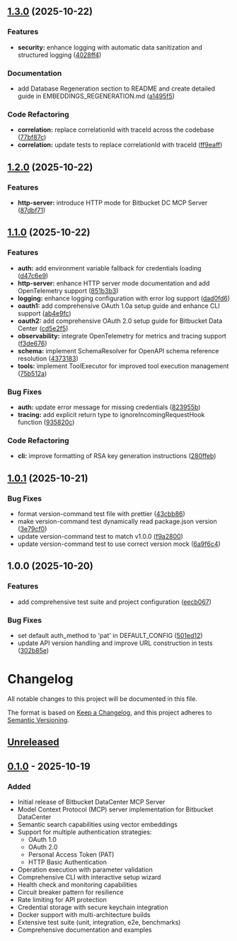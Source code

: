## [1.3.0](https://github.com/guercheLE/bitbucket-dc-mcp/compare/v1.2.0...v1.3.0) (2025-10-22)

### Features

* **security:** enhance logging with automatic data sanitization and structured logging ([4028ff4](https://github.com/guercheLE/bitbucket-dc-mcp/commit/4028ff41dfb37ecd3eeae3eac92cb0d51d48e394))

### Documentation

* add Database Regeneration section to README and create detailed guide in EMBEDDINGS_REGENERATION.md ([a1495f5](https://github.com/guercheLE/bitbucket-dc-mcp/commit/a1495f5b6818f2e464309c5686f4c91b1883e9c6))

### Code Refactoring

* **correlation:** replace correlationId with traceId across the codebase ([77bf87c](https://github.com/guercheLE/bitbucket-dc-mcp/commit/77bf87c0aaab26c7eafdc82e3425f046e3c8e70d))
* **correlation:** update tests to replace correlationId with traceId ([ff9eaff](https://github.com/guercheLE/bitbucket-dc-mcp/commit/ff9eaff783a0c77a060228856660a5e650c38eef))

## [1.2.0](https://github.com/guercheLE/bitbucket-dc-mcp/compare/v1.1.0...v1.2.0) (2025-10-22)

### Features

* **http-server:** introduce HTTP mode for Bitbucket DC MCP Server ([87dbf71](https://github.com/guercheLE/bitbucket-dc-mcp/commit/87dbf712707133dace0827ed9cd9caa9029db41e))

## [1.1.0](https://github.com/guercheLE/bitbucket-dc-mcp/compare/v1.0.1...v1.1.0) (2025-10-22)

### Features

* **auth:** add environment variable fallback for credentials loading ([d47c6e9](https://github.com/guercheLE/bitbucket-dc-mcp/commit/d47c6e9800165d4cc8e901ac3da9219607383c15))
* **http-server:** enhance HTTP server mode documentation and add OpenTelemetry support ([851b3b3](https://github.com/guercheLE/bitbucket-dc-mcp/commit/851b3b3e7dd37c1988d17422561f4921b60efc39))
* **logging:** enhance logging configuration with error log support ([dad0fd6](https://github.com/guercheLE/bitbucket-dc-mcp/commit/dad0fd65247179888320d876f43ac87eacb6b8a8))
* **oauth1:** add comprehensive OAuth 1.0a setup guide and enhance CLI support ([ab4e9fc](https://github.com/guercheLE/bitbucket-dc-mcp/commit/ab4e9fc582bb71c13fbd3855060885772a498da0))
* **oauth2:** add comprehensive OAuth 2.0 setup guide for Bitbucket Data Center ([cd5e2f5](https://github.com/guercheLE/bitbucket-dc-mcp/commit/cd5e2f56e80cdff5e4ca55e5df26e0024dbdfc20))
* **observability:** integrate OpenTelemetry for metrics and tracing support ([f3de676](https://github.com/guercheLE/bitbucket-dc-mcp/commit/f3de6768f5afda49e7539b4be04e8ebd93130c12))
* **schema:** implement SchemaResolver for OpenAPI schema reference resolution ([4373183](https://github.com/guercheLE/bitbucket-dc-mcp/commit/43731838bb54d043a22c33f386997238b4f24c48))
* **tools:** implement ToolExecutor for improved tool execution management ([75b512a](https://github.com/guercheLE/bitbucket-dc-mcp/commit/75b512a8bde409781c7a28a5f875bd8af8d71bd8))

### Bug Fixes

* **auth:** update error message for missing credentials ([823955b](https://github.com/guercheLE/bitbucket-dc-mcp/commit/823955be322dd71c700b9539a147edb857246193))
* **tracing:** add explicit return type to ignoreIncomingRequestHook function ([935820c](https://github.com/guercheLE/bitbucket-dc-mcp/commit/935820cda0e6e06e151c402db2eb50010669b7fb))

### Code Refactoring

* **cli:** improve formatting of RSA key generation instructions ([280ffeb](https://github.com/guercheLE/bitbucket-dc-mcp/commit/280ffeb7a62a9887b5d30fd5a108298293509ac0))

## [1.0.1](https://github.com/guercheLE/bitbucket-dc-mcp/compare/v1.0.0...v1.0.1) (2025-10-21)

### Bug Fixes

* format version-command test file with prettier ([43cbb86](https://github.com/guercheLE/bitbucket-dc-mcp/commit/43cbb86dd660157a703f55f6092d462f60962752))
* make version-command test dynamically read package.json version ([3e79cf0](https://github.com/guercheLE/bitbucket-dc-mcp/commit/3e79cf019956bd028dbffdd3e5eda115d8a82f72))
* update version-command test to match v1.0.0 ([f9a2800](https://github.com/guercheLE/bitbucket-dc-mcp/commit/f9a2800591e079416754a17dc96bd12c47ff3fc8))
* update version-command test to use correct version mock ([6a9f6c4](https://github.com/guercheLE/bitbucket-dc-mcp/commit/6a9f6c49e671b10b442804177de35c8afae910d6))

## 1.0.0 (2025-10-20)

### Features

* add comprehensive test suite and project configuration ([eecb067](https://github.com/guercheLE/bitbucket-dc-mcp/commit/eecb06700a307fd1316bcaf421f95a17abfda721))

### Bug Fixes

* set default auth_method to 'pat' in DEFAULT_CONFIG ([501ed12](https://github.com/guercheLE/bitbucket-dc-mcp/commit/501ed120545bc84e417b9dcd9291c1dcd505d56f))
* update API version handling and improve URL construction in tests ([302b85e](https://github.com/guercheLE/bitbucket-dc-mcp/commit/302b85ea385ca913ec79b742561bf26b44c98f56))

# Changelog

All notable changes to this project will be documented in this file.

The format is based on [Keep a Changelog](https://keepachangelog.com/en/1.0.0/),
and this project adheres to [Semantic Versioning](https://semver.org/spec/v2.0.0.html).

## [Unreleased]

## [0.1.0] - 2025-10-19

### Added
- Initial release of Bitbucket DataCenter MCP Server
- Model Context Protocol (MCP) server implementation for Bitbucket DataCenter
- Semantic search capabilities using vector embeddings
- Support for multiple authentication strategies:
  - OAuth 1.0
  - OAuth 2.0
  - Personal Access Token (PAT)
  - HTTP Basic Authentication
- Operation execution with parameter validation
- Comprehensive CLI with interactive setup wizard
- Health check and monitoring capabilities
- Circuit breaker pattern for resilience
- Rate limiting for API protection
- Credential storage with secure keychain integration
- Docker support with multi-architecture builds
- Extensive test suite (unit, integration, e2e, benchmarks)
- Comprehensive documentation and examples

[Unreleased]: https://github.com/guercheLE/bitbucket-dc-mcp/compare/v0.1.0...HEAD
[0.1.0]: https://github.com/guercheLE/bitbucket-dc-mcp/releases/tag/v0.1.0
